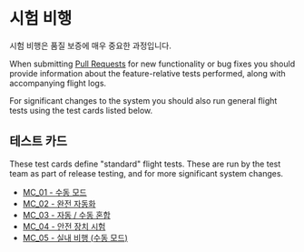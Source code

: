 # 시험 비행

시험 비행은 품질 보증에 매우 중요한 과정입니다.

When submitting [Pull Requests](../contribute/code.md#pull-requests) for new functionality or bug fixes you should provide information about the feature-relative tests performed, along with accompanying flight logs.

For significant changes to the system you should also run general flight tests using the test cards listed below.

## 테스트 카드

These test cards define "standard" flight tests. These are run by the test team as part of release testing, and for more significant system changes.

- [MC_01 - 수동 모드](../test_cards/mc_01_manual_modes.md)
- [MC_02 - 완전 자동화](../test_cards/mc_02_full_autonomous.md)
- [MC_03 - 자동 / 수동 혼합](../test_cards/mc_03_auto_manual_mix.md)
- [MC_04 - 안전 장치 시험](../test_cards/mc_04_failsafe_testing.md)
- [MC_05 - 실내 비행 (수동 모드)](../test_cards/mc_05_indoor_flight_manual_modes.md)
